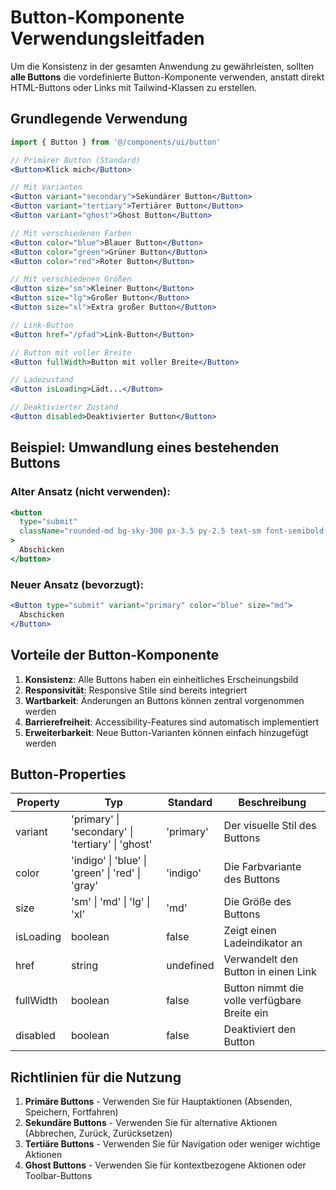 # Button-Komponente Verwendungsleitfaden

Um die Konsistenz in der gesamten Anwendung zu gewährleisten, sollten **alle Buttons** die vordefinierte Button-Komponente verwenden, anstatt direkt HTML-Buttons oder Links mit Tailwind-Klassen zu erstellen.

## Grundlegende Verwendung

```jsx
import { Button } from '@/components/ui/button'

// Primärer Button (Standard)
<Button>Klick mich</Button>

// Mit Varianten
<Button variant="secondary">Sekundärer Button</Button>
<Button variant="tertiary">Tertiärer Button</Button>
<Button variant="ghost">Ghost Button</Button>

// Mit verschiedenen Farben
<Button color="blue">Blauer Button</Button>
<Button color="green">Grüner Button</Button>
<Button color="red">Roter Button</Button>

// Mit verschiedenen Größen
<Button size="sm">Kleiner Button</Button>
<Button size="lg">Großer Button</Button>
<Button size="xl">Extra großer Button</Button>

// Link-Button
<Button href="/pfad">Link-Button</Button>

// Button mit voller Breite
<Button fullWidth>Button mit voller Breite</Button>

// Ladezustand
<Button isLoading>Lädt...</Button>

// Deaktivierter Zustand
<Button disabled>Deaktivierter Button</Button>
```

## Beispiel: Umwandlung eines bestehenden Buttons

### Alter Ansatz (nicht verwenden):

```jsx
<button
  type="submit"
  className="rounded-md bg-sky-300 px-3.5 py-2.5 text-sm font-semibold text-white shadow-sm hover:bg-blue-500 focus-visible:outline..."
>
  Abschicken
</button>
```

### Neuer Ansatz (bevorzugt):

```jsx
<Button type="submit" variant="primary" color="blue" size="md">
  Abschicken
</Button>
```

## Vorteile der Button-Komponente

1. **Konsistenz**: Alle Buttons haben ein einheitliches Erscheinungsbild
2. **Responsivität**: Responsive Stile sind bereits integriert
3. **Wartbarkeit**: Änderungen an Buttons können zentral vorgenommen werden
4. **Barrierefreiheit**: Accessibility-Features sind automatisch implementiert
5. **Erweiterbarkeit**: Neue Button-Varianten können einfach hinzugefügt werden

## Button-Properties

| Property  | Typ                                               | Standard  | Beschreibung                                 |
| --------- | ------------------------------------------------- | --------- | -------------------------------------------- |
| variant   | 'primary' \| 'secondary' \| 'tertiary' \| 'ghost' | 'primary' | Der visuelle Stil des Buttons                |
| color     | 'indigo' \| 'blue' \| 'green' \| 'red' \| 'gray'  | 'indigo'  | Die Farbvariante des Buttons                 |
| size      | 'sm' \| 'md' \| 'lg' \| 'xl'                      | 'md'      | Die Größe des Buttons                        |
| isLoading | boolean                                           | false     | Zeigt einen Ladeindikator an                 |
| href      | string                                            | undefined | Verwandelt den Button in einen Link          |
| fullWidth | boolean                                           | false     | Button nimmt die volle verfügbare Breite ein |
| disabled  | boolean                                           | false     | Deaktiviert den Button                       |

## Richtlinien für die Nutzung

1. **Primäre Buttons** - Verwenden Sie für Hauptaktionen (Absenden, Speichern, Fortfahren)
2. **Sekundäre Buttons** - Verwenden Sie für alternative Aktionen (Abbrechen, Zurück, Zurücksetzen)
3. **Tertiäre Buttons** - Verwenden Sie für Navigation oder weniger wichtige Aktionen
4. **Ghost Buttons** - Verwenden Sie für kontextbezogene Aktionen oder Toolbar-Buttons
